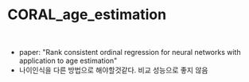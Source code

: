 # CORAL_age_estimation
<br/>

* paper: "Rank consistent ordinal regression for neural networks with application to age estimation"
* 나이인식을 다른 방법으로 해야할것같다. 비교 성능으로 좋지 않음
